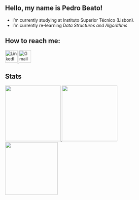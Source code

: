 ## Hello, my name is Pedro Beato!

- I’m currently studying at Instituto Superior Técnico (Lisbon).
- I’m currently re-learning *Data Structures and Algorithms*

## How to reach me:
<p align="top">
<a href="https://www.linkedin.com/in/pedrocastrobeato/" target="_blank">
  <img src="https://cdn.jsdelivr.net/gh/devicons/devicon/icons/linkedin/linkedin-original.svg" alt="LinkedIn" width="40" height="40"/>
</a>

<a href="mailto:pedrocastrobeato@gmail.com" target="_blank">
  <img src="https://img.icons8.com/fluency/48/000000/gmail-new.png" alt="Gmail" width="40" height="40"/>
</a>
</p>

## Stats
<!-- GitHub Stats -->
<a href="https://github.com/anuraghazra/github-readme-stats">
  <img height="180em" src="https://github-readme-stats.vercel.app/api?username=pedrocbeato&hide_border=true&show_icons=true&count_private=true&bg_color=1a1a2e&text_color=eee&icon_color=f39c12&title_color=e74c3c&border_color=16213e" />
</a>
<!-- Top Languages -->
<a href="https://github.com/anuraghazra/convoychat">
  <img height="180em" src="https://github-readme-stats.vercel.app/api/top-langs/?username=pedrocbeato&layout=compact&hide_border=true&langs_count=8&bg_color=1a1a2e&text_color=eee&title_color=e74c3c&border_color=16213e" />
</a>
<!-- Streak Stats -->
<a href="https://git.io/streak-stats">
  <img height="170em" src="https://streak-stats.demolab.com?user=pedrocbeato&hide_border=true&date_format=j%20M%5B%20Y%5D&mode=weekly&background=1a1a2e&stroke=16213e&ring=f39c12&fire=e74c3c&currStreakNum=eee&sideNums=eee&currStreakLabel=e74c3c&sideLabels=bbb&dates=bbb" />
</a>


<!--
**OhBeato/OhBeato** is a ✨ _special_ ✨ repository because its `README.md` (this file) appears on your GitHub profile.

Here are some ideas to get you started:

- 🔭 I’m currently working on ...
- 🌱 I’m currently learning ...
- 👯 I’m looking to collaborate on ...
- 🤔 I’m looking for help with ...
- 💬 Ask me about ...
- 📫 How to reach me: ...
- 😄 Pronouns: ...
- ⚡ Fun fact: ...
-->
